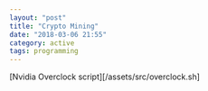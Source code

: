 ```yaml
---
layout: "post"
title: "Crypto Mining"
date: "2018-03-06 21:55"
category: active
tags: programming
---
```

<!--more-->

[Nvidia Overclock script][/assets/src/overclock.sh]
